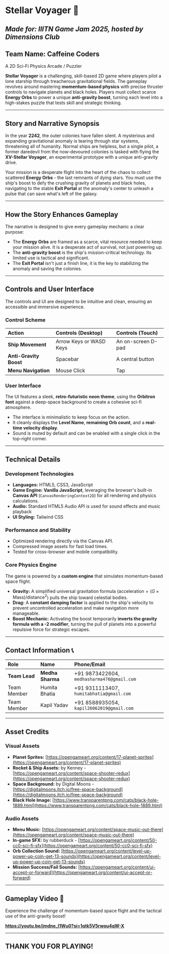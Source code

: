 # Stellar Voyager 🚀

*Made for: IIITN Game Jam 2025, hosted by Dimensions Club*
---
## Team Name: Caffeine Coders 

A 2D Sci-Fi Physics Arcade / Puzzler

**Stellar Voyager** is a challenging, skill-based 2D game where players pilot a lone starship through treacherous gravitational fields. The gameplay revolves around mastering **momentum-based physics** with precise thruster controls to navigate planets and black holes. Players must collect scarce **Energy Orbs** to power a unique **anti-gravity boost**, turning each level into a high-stakes puzzle that tests skill and strategic thinking.

---
## Story and Narrative Synopsis 

In the year **2242**, the outer colonies have fallen silent. A mysterious and expanding gravitational anomaly is tearing through star systems, threatening all of humanity. Normal ships are helpless, but a single pilot, a former daredevil from the now-devoured colonies is tasked with flying the **XV-Stellar Voyager**, an experimental prototype with a unique anti-gravity drive.

Your mission is a desperate flight into the heart of the chaos to collect scattered **Energy Orbs** - the last remnants of dying stars. You must use the ship's boost to defy the crushing gravity of planets and black holes, navigating to the stable **Exit Portal** at the anomaly's center to unleash a pulse that can save what's left of the galaxy.

---
## How the Story Enhances Gameplay 

The narrative is designed to give every gameplay mechanic a clear purpose:

* The **Energy Orbs** are framed as a scarce, vital resource needed to keep your mission alive. It is a desperate act of survival, not just powering up.
* The **anti-gravity boost** is the ship's mission-critical technology. Its limited use is tactical and significant.
* The **Exit Portal** isn't just a finish line, it is the key to stabilizing the anomaly and saving the colonies.

---
## Controls and User Interface 

The controls and UI are designed to be intuitive and clean, ensuring an accessible and immersive experience.

### Control Scheme

| Action | Controls (Desktop) | Controls (Touch) |
| :--- | :--- | :--- |
| **Ship Movement** | Arrow Keys or WASD Keys | An on-screen D-pad |
| **Anti-Gravity Boost** | Spacebar | A central button |
| **Menu Navigation** | Mouse Click | Tap |

### User Interface

The UI features a sleek, **retro-futuristic neon theme**, using the **Orbitron font** against a deep-space background to create a cohesive sci-fi atmosphere.

* The interface is minimalistic to keep focus on the action.
* It cleanly displays the **Level Name**, **remaining Orb count**, and a **real-time velocity display**.
* Sound is muted by default and can be enabled with a single click in the top-right corner.

---
## Technical Details 

### Development Technologies

* **Languages:** HTML5, CSS3, JavaScript
* **Game Engine:** **Vanilla JavaScript**, leveraging the browser's built-in **Canvas API** (`CanvasRenderingContext2D`) for all rendering and physics calculations.
* **Audio:** Standard HTML5 Audio API is used for sound effects and music playback
* **UI Styling:** Tailwind CSS

### Performance and Stability

* Optimized rendering directly via the Canvas API.
* Compressed image assets for fast load times.
* Tested for cross-browser and mobile compatibility.

### Core Physics Engine 

The game is powered by a **custom engine** that simulates momentum-based space flight.

* **Gravity:** A simplified universal gravitation formula ($\text{acceleration} = (G \times \text{Mass}) / \text{distance}^2$) pulls the ship toward celestial bodies.
* **Drag:** A **constant damping factor** is applied to the ship's velocity to prevent uncontrolled acceleration and make navigation more manageable.
* **Boost Mechanic:** Activating the boost temporarily **inverts the gravity formula with a -2 modifier**, turning the pull of planets into a powerful repulsive force for strategic escapes.

---
## Contact Information 📞

| Role | Name | Phone/Email |
| :--- | :--- | :--- |
| **Team Lead** | **Medha Sharma** | +91 9873422604, `medhasharma476@gmail.com` |
| Team Member | Humita Bhatia | +91 9311113407, `humitabhatia@gmail.com` |
| Team Member | Kapil Yadav | +91 8588935054, `kapil26062019@gmail.com` |

---
## Asset Credits 

### Visual Assets

* **Planet Sprites:** [https://opengameart.org/content/17-planet-sprites](https://opengameart.org/content/17-planet-sprites)
* **Rocket & Ship Assets:** by Kenney - [https://opengameart.org/content/space-shooter-redux](https://opengameart.org/content/space-shooter-redux)
* **Space Background:** by Digital Moons - [https://digitalmoons.itch.io/free-space-background](https://digitalmoons.itch.io/free-space-background)
* **Black Hole Image:** [https://www.transparentpng.com/cats/black-hole-1889.html](https://www.transparentpng.com/cats/black-hole-1889.html)

### Audio Assets

* **Menu Music:** [https://opengameart.org/content/space-music-out-there](https://opengameart.org/content/space-music-out-there)
* **In-game SFX:** by rubberduck - [https://opengameart.org/content/50-cc0-sci-fi-sfx](https://opengameart.org/content/50-cc0-sci-fi-sfx)
* **Orb Collection Sound:** [https://opengameart.org/content/level-up-power-up-coin-get-13-sounds](https://opengameart.org/content/level-up-power-up-coin-get-13-sounds)
* **Mission Success/Fail Sounds:** [https://opengameart.org/content/ui-accept-or-forward](https://opengameart.org/content/ui-accept-or-forward)

---
## Gameplay Video 🎥

Experience the challenge of momentum-based space flight and the tactical use of the anti-gravity boost!

**https://youtu.be/jmdne_I1Wu0?si=1qtk5V5rwou4qW-X**

---
## THANK YOU FOR PLAYING! 
